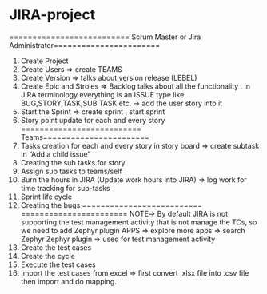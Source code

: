 # JIRA-project

========================== Scrum Master or Jira Administrator=======================
1.	Create Project
2.	Create Users => create TEAMS
3.	Create Version => talks about version release (LEBEL)
4.	Create Epic and Stroies    => Backlog talks about all the functionality .   in JIRA terminology everything  is an ISSUE type like BUG,STORY,TASK,SUB TASK etc.  -> add the user story into it
5.	Start the Sprint  => create sprint , start sprint
6.	Story point update for each and every story
========================== Teams=======================
1.	Tasks creation for each and every story in story board => create subtask in “Add a child issue”
2.	Creating the sub tasks for story
3.	Assign sub tasks to teams/self
4.	Burn the hours in JIRA (Update work hours  into JIRA) => log work for time tracking for sub-tasks
5.	Sprint life cycle
6.	Creating the bugs
========================== =======================
NOTE=> By default JIRA is not supporting the test management  activity that is not manage the TCs, so we need to add Zephyr plugin
APPS => explore more apps => search Zephyr 
Zephyr plugin => used for test management  activity
1.	Create the test cases
2.	Create the cycle
3.	Execute the test cases 
4.	Import the test cases from excel   => first convert .xlsx file into .csv file then import and do mapping.
